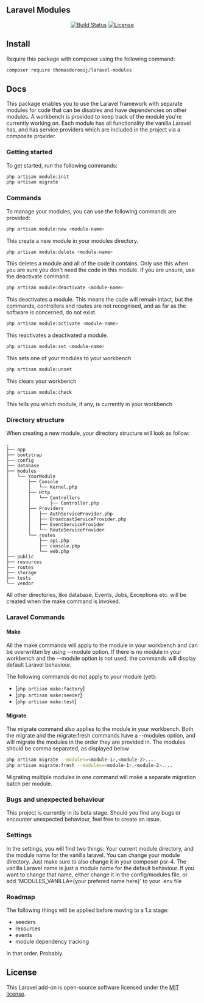 ## Laravel Modules
<p align="center">
<a href="https://travis-ci.com/thomasderooij/laravel-modules.svg?token=ihc7ZgBuFKG3bbmgdgKC&branch=v0.1.0"><img src="https://travis-ci.com/thomasderooij/laravel-modules.svg?token=ihc7ZgBuFKG3bbmgdgKC&branch=v0.1.0" alt="Build Status"></a>
<a href="https://packagist.org/packages/thomasderooij/laravel-modules"><img src="https://poser.pugx.org/thomasderooij/laravel-modules/license.svg" alt="License"></a>
</p>

## Install

Require this package with composer using the following command:

```bash
composer require thomasderooij/laravel-modules
```


## Docs
This package enables you to use the Laravel framework with separate modules for code that can be disables 
and have dependencies on other modules. A workbench is provided to keep track of the module you're currently
 working on. Each module has all functionality the vanilla Laravel has, and has service providers which are 
 included in the project via a composite provider.

### Getting started
To get started, run the following commands:
```bash
php artisan module:init
php artisan migrate
```

### Commands
To manage your modules, you can use the following commands are provided:

```bash
php artisan module:new <module-name>
```
This create a new module in your modules directory.

```bash
php artisan module:delete <module-name>
```
This deletes a module and all of the code it contains. Only use this when you are sure you don't need the code
 in this module. If you are unsure, use the deactivate command.

```bash
php artisan module:deactivate <module-name>
```
This deactivates a module. This means the code will remain intact, but the commands, controllers and routes
are not recognised, and as far as the software is concerned, do not exist.

```bash
php artisan module:activate <module-name>
```
This reactivates a deactivated a module.

```bash
php artisan module:set <module-name>
```
This sets one of your modules to your workbench

```bash
php artisan module:unset
```
This clears your workbench

```bash
php artisan module:check
```
This tells you which module, if any, is currently in your workbench

### Directory structure
When creating a new module, your directory structure will look as follow:

    .
    ├── app
    ├── bootstrap
    ├── config
    ├── database
    ├── modules
    │   └── YourModule
    │       ├── Console
    │       │   └── Kernel.php
    │       ├── Http
    │       │   └── Controllers
    │       │       ├── Controller.php
    │       ├── Providers
    │       │   ├── AuthServiceProvider.php
    │       │   ├── BroadcastServiceProvider.php
    │       │   ├── EventServiceProvider
    │       │   └── RouteServiceProvider
    │       └── routes
    │           ├── api.php
    │           ├── console.php
    │           └── web.php
    ├── public
    ├── resources
    ├── routes
    ├── storage
    ├── tests
    └── vendor

All other directories, like database, Events, Jobs, Exceptions etc. will be created when the make command 
 is invoked.

### Laravel Commands
#### Make
All the make commands will apply to the module in your workbench and can be overwritten by using --module option.
If there is no module in your workbench and the --module option is not used, the commands
will display default Laravel behaviour.

The following commands do not apply to your module (yet):
 * [`php artisan make:factory`]
 * [`php artisan make:seeder`]
 * [`php artisan make:test`]

#### Migrate
The migrate command also applies to the module in your workbench.
Both the migrate and the migrate:fresh commands have a --modules option, and will migrate the 
modules in the order they are provided in. The modules should be comma separated, as displayed below
```bash
php artisan migrate --modules=<module-1>,<module-2>....
php artisan migrate:fresh --modules=<module-1>,<module-2>....
```
Migrating multiple modules in one command will make a separate migration batch per module.

### Bugs and unexpected behaviour
This project is currently in its beta stage. Should you find any bugs or encounter unexpected behaviour, feel
 free to create an issue.

### Settings
In the settings, you will find two things: Your current module directory, and the module name for the vanilla
laravel. You can change your module directory. Just make sure to also change it in your composer psr-4.
The vanilla Laravel name is just a module name for the default behaviour. If you want to change that name, either
change it in the config/modules file, or add 'MODULES_VANILLA={your prefered name here}' to your .env file

### Roadmap
The following things will be applied before moving to a 1.x stage:
 * seeders
 * resources
 * events
 * module dependency tracking
 
In that order. Probably.

## License

This Laravel add-on is open-source software licensed under the [MIT license](https://opensource.org/licenses/MIT).
